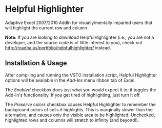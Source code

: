 Helpful Highlighter
===

Adaptive Excel 2007/2010 AddIn for visually/mentally imparied users that will highlight the current row and column

**Note:** If you are looking to *download* HelpfulHighlighter (i.e., you are not a developer, and the source code is of little interest to you), check out http://roadha.us/portfolio/helpfulhighlighter/ instead.

Installation & Usage
---
After compiling and running the VSTO installation script, Helpful Highlighter options will be available in the *Add-Ins* menu ribbon tab of Excel.

The *Enabled* checkbox does just what you would expect it to; it toggles the Add-In's functionality. If you get tired of highlighting, just turn it off.

The *Preserve colors* checkbox causes Helpful Highlighter to remember the background colors of cells it highlights. This is marginally slower than the alternative, and causes only the visible area to be highlighted. Unchecked, highlighted rows and columns will stretch to infinity (and beyond!).
